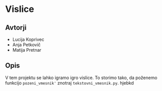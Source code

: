 # Vislice

## Avtorji 

* Lucija Koprivec
* Anja Petkovič
* Matija Pretnar

## Opis

V tem projektu se lahko igramo igro vislice.
To storimo tako, da poženemo funkcijo `pozeni_vmesnik'` znotraj `tekstovni_vmesnik.py`. hjebkd
